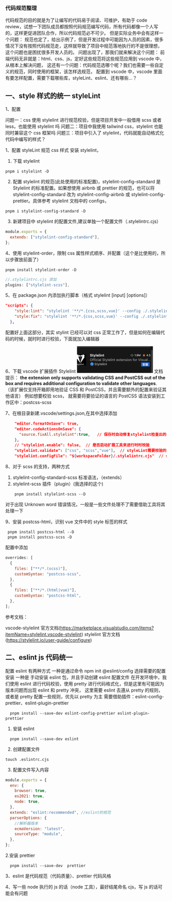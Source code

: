 ### 代码规范整理

代码规范的目的就是为了让编写的代码易于阅读、可维护，有助于 code review，试想一下团队成员都按照代码规范编写代码，所有代码都像一个人写的，这样更促进团队合作，所以代码规范必不可少。
但是实际业务中会有这样一个问题：
规范也定了，给出示例了，但是开发过程中可能因为人员的因素，很多情况下没有按照代码规范走，这样就导致了项目中规范落地执行的不是很理想，
这个问题也是困扰很多开发人员的。
问题出现了，那我们就来解决这个问题：
前端代码无非就是：html、css、js，定好这些规范将这些规范应用到 vscode 中，
从根本上解决问题，
这还有一个问题：代码规范选哪个呢？我们也需要一些自定义的规范，同时使用的框架，该怎样选规范，
配置到 vscode 中，vscode 里面有要怎样配置，需要下载哪些库，styleLint、eslint、还有哪些…？

## 一、style 样式的统一 styleLint

1、配置

问题一：css 使用 stylelint 进行规范校验，但是项目开发中一般借用 scss 或者 less，也能使用 stylelint 吗
问题二：项目中我使用 tailwind css，stylelint 也能同时兼容这个 css 框架吗
问题三：项目中引入了 stylelint，代码就能自动格式化代码中编写的样式？

1、配置 styleLint 规范 css 样式
安装 stylelint，

1. 下载 stylelint

```shell
pnpm i stylelint -D
```

2. 配置 stylelint 的规范(此处使用的标准配置)，stylelint-config-standard 是 Stylelint 的标准配置。如果想使用 airbnb 或 prettier 的规范，也可以将 stylelint-config-standard 改为 stylelint-config-airbnb 或 stylelint-config-prettier。具体参考 stylelint 文档中的 configs，

```shell
pnpm i stylelint-config-standard -D
```

3. 新建项目中 stylelint 的配置文件,建议单独一个配置文件（.stylelintrc.cjs）

```javascript
module.exports = {
  extends: ["stylelint-config-standard"],
};
```

4、使用 stylelint-order，限制 css 属性样式顺序、并配置（这个是比使用的，所以步骤放前面了）

```shell
pnpm install stylelint-order -D
```

```js
//.stylelintrc.cjs 添加
plugins: ["stylelint-scss"],

```

5、在 package.json 内添加执行脚本（格式 stylelint [input] [options]）

```json
"scripts": {
    "style:lint": "stylelint '**/*.{css,scss,vue}' --config ./.stylelintrc.cjs",
    "style:fix": "stylelint '**/*.{css,scss,vue}' --config ./.stylelintrc.cjs --fix"
  },

```

配置好上面这部分，其实 stylint 已经可以对 css 正常工作了，但是如何在编辑代码的时候，就时时进行校验，下面就加入编辑器

6、下载 vscode 扩展插件 Stylelint
![Alt text](image.png)
文档提示：
**the extension only supports validating CSS and PostCSS out of the box and requires additional configuration to validate other languages**. （该扩展仅支持开箱即用地验证 CSS 和 PostCSS，并且需要额外的配置来验证其他语言）
例如想要校验 scss， 就需要将要验证的语言的 PostCSS 语法安装到工作区中：postcss-scss

7、在根目录新建.vscode/settings.json,在其中选择添加

```json
    "editor.formatOnSave": true,
    "editor.codeActionsOnSave": {
      "source.fixAll.stylelint":true,   // 保存时自动修复stylelint检查出的问题
    },
    // "stylelint.enable": false,  // 是否启动扩展工具来进行时时校验
    "stylelint.validate": ["css", "scss","vue"],  // styleLint需要校验的工作区的文件
    "stylelint.configFile": "${workspaceFolder}/.stylelintrc.cjs"  // stylelint的配置文件路径
```

8、对于 scss 的支持，两种方式

1.  stylelint-config-standard-scss 标准语法，（extends）
2.  stylelint-scss 插件（plugin）(我选择的这个)

```shell
    pnpm install stylelint-scss --D
```

对于出现 Unknown word 错误情况，一般是一些文件处理不了需要借助工具将其处理一下

9、安装 postcss-html，识别 vue 文件中的 style 标签的样式

```shell
 pnpm install postcss-html --D
 pnpm install postcss-scss -D
```

配置中添加

```js
overrides: [
  {
    files: ["**/*.(scss)"],
    customSyntax: "postcss-scss",
  },
  {
    files: ["**/*.(html|vue)"],
    customSyntax: "postcss-html",
  },
];
```

参考文档：

vscode-stylelint 官方文档(https://marketplace.visualstudio.com/items?itemName=stylelint.vscode-stylelint)
stylelint 官方文档(https://stylelint.io/user-guide/configure)

## 二、eslint js 代码统一

配置 eslint 有两种方式
一种是通过命令 npm init @eslint/config 选择需要的配置安装
一种是 手动安装 eslint 包，并且手动创建 eslint 配置文件
在开发环境中，我们使用 eslint 进行代码校验，使用 pretty 进行代码格式化，但是这里有可能因为版本问题而出现 eslint 和 pretty 冲突，
这里需要 eslint 去遵从 pretty 的规则，或者是 pretty 配置一些规则，优先以 pretty 为主
需要借助插件：eslint-config-prettier、eslint-plugin-prettier

```shell
  pnpm install --save-dev eslint-config-prettier eslint-plugin-prettier

```

1. 安装 eslint

```shell
  pnpm install --save-dev eslint
```

2. 创建配置文件

```shell
touch .eslintrc.cjs
```

3. 配置文件写入内容

```js
module.exports = {
  env: {
    browser: true,
    es2021: true,
    node: true,
  },
  extends: "eslint:recommended", //eslint的规范
  parserOptions: {
    //解析器版本
    ecmaVersion: "latest",
    sourceType: "module",
  },
};
```

2.安装 prettier

```shell
  pnpm install --save-dev  prettier
```

3、eslint 是代码规范（代码质量）、prettier 代码风格

4、写一些 node 执行的 js 的话（node 工具），最好结尾命名 cjs，写 js 的话可能会有问题
